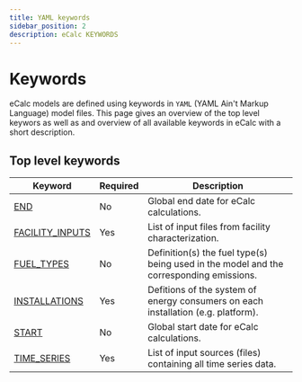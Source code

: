 ```yaml
---
title: YAML keywords
sidebar_position: 2
description: eCalc KEYWORDS
---
```

# Keywords
eCalc models are defined using keywords in `YAML` (YAML Ain't Markup Language) model files. This
page gives an overview of the top level keywors as well as and overview of all available keywords in
eCalc with a short description.

## Top level keywords
|Keyword               |Required|Description                                                                            |
|----------------------|--------|---------------------------------------------------------------------------------------|
|[END](END)            |No      |Global end date for eCalc calculations.                                                |
|[FACILITY_INPUTS](FACILITY_INPUTS)|Yes     |List of input files from facility characterization.                                    |
|[FUEL_TYPES](FUEL_TYPES)     |No      |Definition(s) the fuel type(s) being used in the model and the corresponding emissions.|
|[INSTALLATIONS](INSTALLATIONS)  |Yes     |Defitions of the system of energy consumers on each installation (e.g. platform).      |
|[START](START)          |No      |Global start date for eCalc calculations.                                              |
|[TIME_SERIES](TIME_SERIES)    |Yes     |List of input sources (files) containing all time series data.                         |
